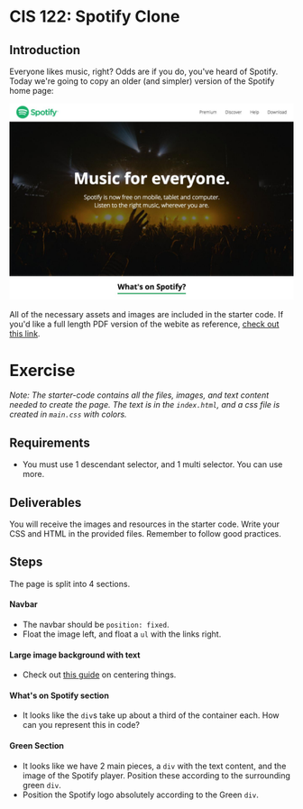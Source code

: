 # CIS 122: Spotify Clone

## Introduction

Everyone likes music, right? Odds are if you do, you've heard of Spotify. Today we're going to copy an older (and simpler) version of the Spotify home page:

![Spotify image](https://github.com/josh7weaver/lab-css-spotify-clone/raw/master/snapshot.jpg)


All of the necessary assets and images are included in the starter code. If you'd like a full length PDF version of the webite as reference, [check out this link](https://github.com/josh7weaver/lab-css-spotify-clone/raw/master/spotify-prototype.pdf).

# Exercise
_Note: The starter-code contains all the files, images, and text content needed to create the page. The text is in the `index.html`, and a css file is created in `main.css` with colors._

## Requirements
- You must use 1 descendant selector, and 1 multi selector. You can use more.

## Deliverables

You will receive the images and resources in the starter code. Write your CSS and HTML in the provided files. Remember to follow good practices.

## Steps

The page is split into 4 sections. 

#### Navbar

- The navbar should be `position: fixed`.
- Float the image left, and float a `ul` with the links right.

#### Large image background with text

- Check out [this guide](https://css-tricks.com/centering-css-complete-guide/) on centering things.

#### What's on Spotify section

- It looks like the `div`s take up about a third of the container each. How can you represent this in code?

#### Green Section

- It looks like we have 2 main pieces, a `div` with the text content, and the image of the Spotify player. Position these according to the surrounding green `div`.
- Position the Spotify logo absolutely according to the Green `div`.